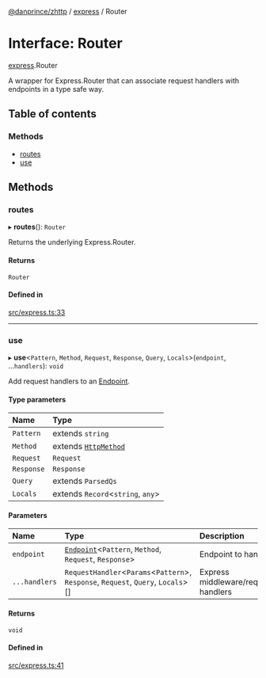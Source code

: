 [@danprince/zhttp](../README.md) / [express](../modules/express.md) / Router

# Interface: Router

[express](../modules/express.md).Router

A wrapper for Express.Router that can associate request handlers with
endpoints in a type safe way.

## Table of contents

### Methods

- [routes](express.Router.md#routes)
- [use](express.Router.md#use)

## Methods

### routes

▸ **routes**(): `Router`

Returns the underlying Express.Router.

#### Returns

`Router`

#### Defined in

[src/express.ts:33](https://github.com/danprince/zhttp/blob/01efeb1/src/express.ts#L33)

___

### use

▸ **use**<`Pattern`, `Method`, `Request`, `Response`, `Query`, `Locals`\>(`endpoint`, ...`handlers`): `void`

Add request handlers to an [Endpoint](../modules/index.md#endpoint).

#### Type parameters

| Name | Type |
| :------ | :------ |
| `Pattern` | extends `string` |
| `Method` | extends [`HttpMethod`](../modules/index.md#httpmethod) |
| `Request` | `Request` |
| `Response` | `Response` |
| `Query` | extends `ParsedQs` |
| `Locals` | extends `Record`<`string`, `any`\> |

#### Parameters

| Name | Type | Description |
| :------ | :------ | :------ |
| `endpoint` | [`Endpoint`](../modules/index.md#endpoint)<`Pattern`, `Method`, `Request`, `Response`\> | Endpoint to handle |
| `...handlers` | `RequestHandler`<`Params`<`Pattern`\>, `Response`, `Request`, `Query`, `Locals`\>[] | Express middleware/request handlers |

#### Returns

`void`

#### Defined in

[src/express.ts:41](https://github.com/danprince/zhttp/blob/01efeb1/src/express.ts#L41)
